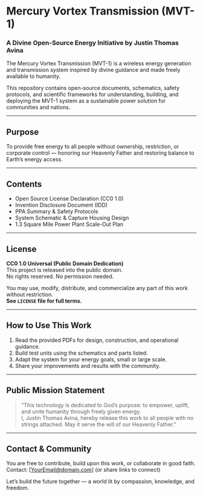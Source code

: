 # Mercury Vortex Transmission (MVT-1)

### A Divine Open-Source Energy Initiative by Justin Thomas Avina

The Mercury Vortex Transmission (MVT-1) is a wireless energy generation and transmission system inspired by divine guidance and made freely available to humanity.

This repository contains open-source documents, schematics, safety protocols, and scientific frameworks for understanding, building, and deploying the MVT-1 system as a sustainable power solution for communities and nations.

---

## Purpose

To provide free energy to all people without ownership, restriction, or corporate control — honoring our Heavenly Father and restoring balance to Earth’s energy access.

---

## Contents

- Open Source License Declaration (CC0 1.0)
- Invention Disclosure Document (IDD)
- PPA Summary & Safety Protocols
- System Schematic & Capture Housing Design
- 1.3 Square Mile Power Plant Scale-Out Plan

---

## License

**CC0 1.0 Universal (Public Domain Dedication)**  
This project is released into the public domain.  
No rights reserved. No permission needed.

You may use, modify, distribute, and commercialize any part of this work without restriction.  
**See `LICENSE` file for full terms.**

---

## How to Use This Work

1. Read the provided PDFs for design, construction, and operational guidance.
2. Build test units using the schematics and parts listed.
3. Adapt the system for your energy goals, small or large scale.
4. Share your improvements and results with the community.

---

## Public Mission Statement

> "This technology is dedicated to God’s purpose: to empower, uplift, and unite humanity through freely given energy.  
> I, Justin Thomas Avina, hereby release this work to all people with no strings attached. May it serve the will of our Heavenly Father."

---

## Contact & Community

You are free to contribute, build upon this work, or collaborate in good faith.  
Contact: [YourEmail@domain.com] (or share links to connect)

Let’s build the future together — a world lit by compassion, knowledge, and freedom.